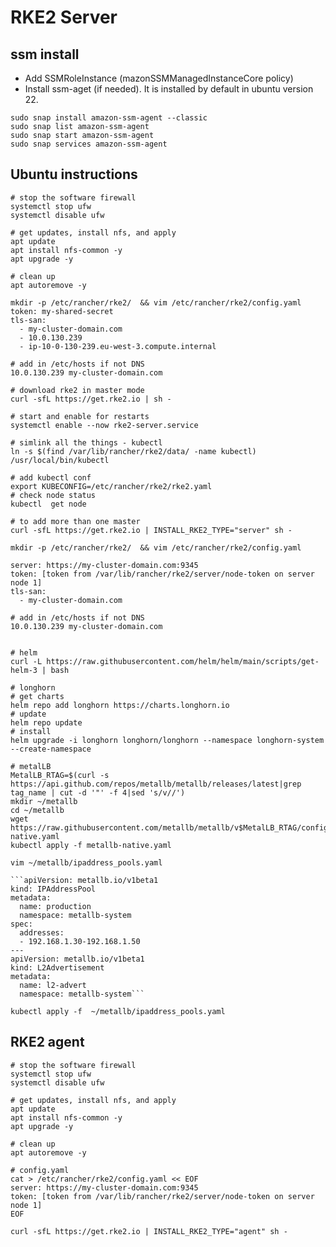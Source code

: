 # RKE2 Server
## ssm install
- Add SSMRoleInstance (mazonSSMManagedInstanceCore policy)
- Install ssm-aget (if needed). It is installed by default in ubuntu version 22.
```
sudo snap install amazon-ssm-agent --classic
sudo snap list amazon-ssm-agent
sudo snap start amazon-ssm-agent
sudo snap services amazon-ssm-agent
```

## Ubuntu instructions

```
# stop the software firewall
systemctl stop ufw
systemctl disable ufw

# get updates, install nfs, and apply
apt update
apt install nfs-common -y
apt upgrade -y

# clean up
apt autoremove -y

mkdir -p /etc/rancher/rke2/  && vim /etc/rancher/rke2/config.yaml
token: my-shared-secret
tls-san:
  - my-cluster-domain.com
  - 10.0.130.239
  - ip-10-0-130-239.eu-west-3.compute.internal

# add in /etc/hosts if not DNS
10.0.130.239 my-cluster-domain.com

# download rke2 in master mode
curl -sfL https://get.rke2.io | sh -

# start and enable for restarts
systemctl enable --now rke2-server.service

# simlink all the things - kubectl
ln -s $(find /var/lib/rancher/rke2/data/ -name kubectl) /usr/local/bin/kubectl

# add kubectl conf
export KUBECONFIG=/etc/rancher/rke2/rke2.yaml
# check node status
kubectl  get node

# to add more than one master
curl -sfL https://get.rke2.io | INSTALL_RKE2_TYPE="server" sh -

mkdir -p /etc/rancher/rke2/  && vim /etc/rancher/rke2/config.yaml

server: https://my-cluster-domain.com:9345
token: [token from /var/lib/rancher/rke2/server/node-token on server node 1]
tls-san:
  - my-cluster-domain.com

# add in /etc/hosts if not DNS
10.0.130.239 my-cluster-domain.com


# helm
curl -L https://raw.githubusercontent.com/helm/helm/main/scripts/get-helm-3 | bash

# longhorn
# get charts
helm repo add longhorn https://charts.longhorn.io
# update
helm repo update
# install
helm upgrade -i longhorn longhorn/longhorn --namespace longhorn-system --create-namespace

# metalLB
MetalLB_RTAG=$(curl -s https://api.github.com/repos/metallb/metallb/releases/latest|grep tag_name | cut -d '"' -f 4|sed 's/v//')
mkdir ~/metallb
cd ~/metallb
wget https://raw.githubusercontent.com/metallb/metallb/v$MetalLB_RTAG/config/manifests/metallb-native.yaml
kubectl apply -f metallb-native.yaml

vim ~/metallb/ipaddress_pools.yaml

```apiVersion: metallb.io/v1beta1
kind: IPAddressPool
metadata:
  name: production
  namespace: metallb-system
spec:
  addresses:
  - 192.168.1.30-192.168.1.50
---
apiVersion: metallb.io/v1beta1
kind: L2Advertisement
metadata:
  name: l2-advert
  namespace: metallb-system```
 
kubectl apply -f  ~/metallb/ipaddress_pools.yaml
```
## RKE2 agent
```
# stop the software firewall
systemctl stop ufw
systemctl disable ufw

# get updates, install nfs, and apply
apt update
apt install nfs-common -y
apt upgrade -y

# clean up
apt autoremove -y

# config.yaml
cat > /etc/rancher/rke2/config.yaml << EOF
server: https://my-cluster-domain.com:9345
token: [token from /var/lib/rancher/rke2/server/node-token on server node 1]
EOF

curl -sfL https://get.rke2.io | INSTALL_RKE2_TYPE="agent" sh -

```